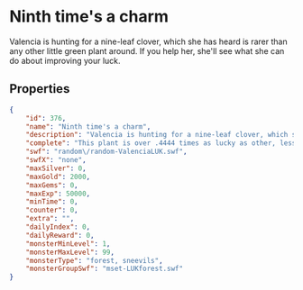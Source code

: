 # Ninth time's a charm

Valencia is hunting for a nine-leaf clover, which she has heard is rarer than any other little green plant around.  If you help her, she'll see what she can do about improving your luck.

## Properties

```json
{
    "id": 376,
    "name": "Ninth time's a charm",
    "description": "Valencia is hunting for a nine-leaf clover, which she has heard is rarer than any other little green plant around.  If you help her, she'll see what she can do about improving your luck.",
    "complete": "This plant is over .4444 times as lucky as other, lesser plants!",
    "swf": "random\/random-ValenciaLUK.swf",
    "swfX": "none",
    "maxSilver": 0,
    "maxGold": 2000,
    "maxGems": 0,
    "maxExp": 50000,
    "minTime": 0,
    "counter": 0,
    "extra": "",
    "dailyIndex": 0,
    "dailyReward": 0,
    "monsterMinLevel": 1,
    "monsterMaxLevel": 99,
    "monsterType": "forest, sneevils",
    "monsterGroupSwf": "mset-LUKforest.swf"
}
```

